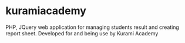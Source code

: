 # kuramiacademy
PHP, JQuery web application for managing students result and creating report sheet. Developed for and being use by Kurami Academy
